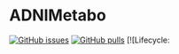 
<!-- README.md is generated from README.Rmd. Please edit that file -->

# ADNIMetabo

<!-- badges: start -->

[![GitHub
issues](https://img.shields.io/github/issues/danymukesha/ADNIMetabo)](https://github.com/danymukesha/ADNIMetabo/issues)
[![GitHub
pulls](https://img.shields.io/github/issues-pr/danymukesha/ADNIMetabo)](https://github.com/danymukesha/ADNIMetabo/pulls)
[![Lifecycle:

